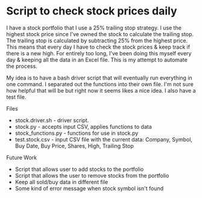 # Script to check stock prices daily


I have a stock portfolio that I use a 25% trailing stop strategy. I use the highest stock price since I've owned the stock to calculate the trailing stop. The trailing stop is calculated by subtracting 25% from the highest price. This means that every day I have to check the stock prices & keep track if there is a new high. For entirely too long, I've been doing this myself every day & keeping all the data in an Excel file. This is my attempt to automate the process.

My idea is to have a bash driver script that will eventually run everything in one command. I separated out the functions into their own file. I'm not sure how helpful that will be but right now it seems likes a nice idea. I also have a test file.

Files
  - stock.driver.sh - driver script.
  - stock.py - accepts input CSV, applies functions to data
  - stock_functions.py - functions for use in stock.py
  - test.stock.csv - input CSV file with the current data: Company, Symbol, Buy Date, Buy Price, Shares, High, Trailing Stop

Future Work
  - Script that allows user to add stocks to the portfolio
  - Script that allows the user to remove stocks from the portfolio
  - Keep all sold/buy data in different file
  - Some kind of error message when stock symbol isn't found
